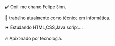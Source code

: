   ✔️ Ooii! me chamo Felipe Sinn.
  
   🚀 trabalho atualmente como técnico em informática.
   
   ⏩ Estudando HTML,CSS,Java script....
   
  🔥  Apixonado por tecnologia. 
